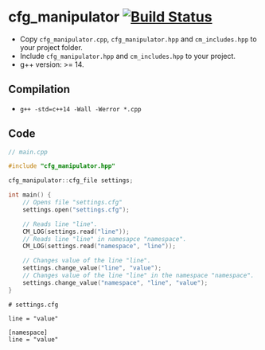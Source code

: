 # cfg_manipulator [![Build Status](https://travis-ci.com/RedBull4/cfg_manipulator.svg?branch=main)](https://travis-ci.com/RedBull4/cfg_manipulator)
* Copy ```cfg_manipulator.cpp```, ```cfg_manipulator.hpp``` and ```cm_includes.hpp``` to your project folder.
* Include ```cfg_manipulator.hpp``` and ```cm_includes.hpp``` to your project.
* g++ version: >= 14.
## Compilation
* ```g++ -std=c++14 -Wall -Werror *.cpp```
## Code
``` cpp
// main.cpp

#include "cfg_manipulator.hpp"

cfg_manipulator::cfg_file settings;

int main() {
    // Opens file "settings.cfg"
    settings.open("settings.cfg");

    // Reads line "line".
    CM_LOG(settings.read("line"));
    // Reads line "line" in namesapce "namespace".
    CM_LOG(settings.read("namespace", "line"));

    // Changes value of the line "line".
    settings.change_value("line", "value");
    // Changes value of the line "line" in the namespace "namespace".
    settings.change_value("namespace", "line", "value");
}
```
```
# settings.cfg

line = "value"

[namespace]
line = "value"
```